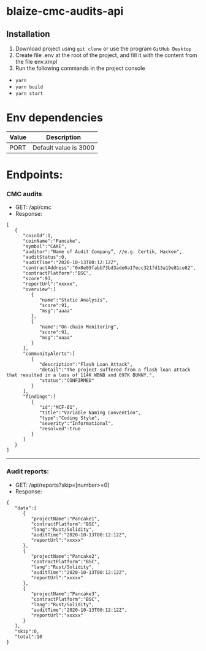 # blaize-cmc-audits-api

## Installation
1. Download project using <code>git clone</code> or use the program <code>GitHub Desktop</code>
2. Create file .env at the root of the project, and fill it with the content from the file env.xmpl
3. Run the following commands in the project console

- <code>yarn </code> <br />
- <code>yarn build</code> <br />
- <code>yarn start</code>

# Env dependencies

| Value             | Description           |
| ----------------- | ----------------------|
| PORT              | Default value is 3000 |

# Endpoints: 
### CMC audits
- GET:  /api/cmc
- Response:
```
[
   {
      "coinId":1,
      "coinName":"Pancake",
      "symbol":"CAKE",
      "auditor":"Name of Audit Company”, //e.g. Certik, Hacken",
      "auditStatus":0,
      "auditTime":"2020-10-13T00:12:12Z",
      "contractAddress":"0x0e09fabb73bd3ade0a17ecc321fd13a19e81ce82",
      "contractPlatform":"BSC",
      "score":93,
      "reportUrl":"xxxxx",
      "overview":[
         {
            "name":"Static Analysis",
            "score":91,
            "msg":"aaaa"
         },
         {
            "name":"On-chain Monitoring",
            "score":91,
            "msg":"aaaa"
         }
      ],
      "communityAlerts":[
         {
            "description":"Flash Loan Attack",
            "detail":"The project suffered from a flash loan attack that resulted in a loss of 114K WBNB and 697K BUNNY.",
            "status":"CONFIRMED"
         }
      ],
      "findings":[
         {
            "id":"MCF-01",
            "title":"Variable Naming Convention",
            "type":"Coding Style",
            "severity":"Informational",
            "resolved":true
         }
      ]
   }
]
```
---
### Audit reports:
- GET: /api/reports?skip=[number>=0]
- Response:
```
{
   "data":[
      {
         "projectName":"Pancake1",
         "contractPlatform":"BSC",
         "lang":"Rust/Solidity",
         "auditTime":"2020-10-13T00:12:12Z",
         "reportUrl":"xxxxx"
      },
      {
         "projectName":"Pancake2",
         "contractPlatform":"BSC",
         "lang":"Rust/Solidity",
         "auditTime":"2020-10-13T00:12:12Z",
         "reportUrl":"xxxxx"
      },
      {
         "projectName":"Pancake3",
         "contractPlatform":"BSC",
         "lang":"Rust/Solidity",
         "auditTime":"2020-10-13T00:12:12Z",
         "reportUrl":"xxxxx"
      }
   ],
   "skip":0,
   "total":10
}
```

